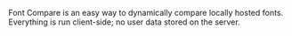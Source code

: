 Font Compare is an easy way to dynamically compare locally hosted fonts.
Everything is run client-side; no user data stored on the server. 
